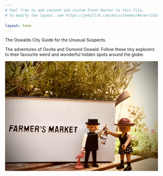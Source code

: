 ```yaml
---
# Feel free to add content and custom Front Matter to this file.
# To modify the layout, see https://jekyllrb.com/docs/themes/#overriding-theme-defaults

layout: home
---
```


The Oswalds City Guide for the Unusual Suspects.


The adventures of Osvita and Osmond Oswald. Follow these tiny
explorers to their favourite weird and wonderful hidden spots
around the globe.


<img title='the oswalds at farmers market' src="/assets/oswalds-farmers-market.jpg" width="600px"/>

